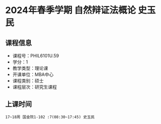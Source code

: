 # 2024年春季学期 自然辩证法概论 史玉民






## 课程信息

- 课程号：PHIL6101U.59
- 学分：1
- 教学类型：理论课
- 开课单位：MBA中心
- 课程类别：硕士
- 课程层次：研究生课程

## 上课时间

```
17~18周 国金院1-102 :7(08:30~17:45) 史玉民
```


